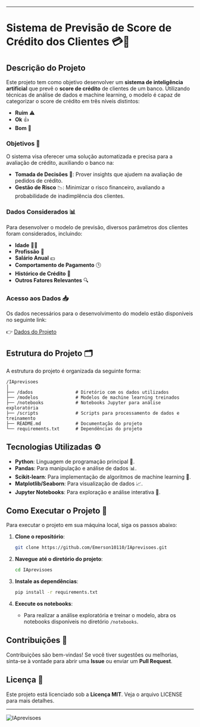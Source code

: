 

---

# Sistema de Previsão de Score de Crédito dos Clientes 💳🤖

## Descrição do Projeto

Este projeto tem como objetivo desenvolver um **sistema de inteligência artificial** que prevê o **score de crédito** de clientes de um banco. Utilizando técnicas de análise de dados e machine learning, o modelo é capaz de categorizar o score de crédito em três níveis distintos:

- **Ruim** ⚠️
- **Ok** 👍
- **Bom** 🌟

### Objetivos 🎯

O sistema visa oferecer uma solução automatizada e precisa para a avaliação de crédito, auxiliando o banco na:

- **Tomada de Decisões** 💼: Prover insights que ajudem na avaliação de pedidos de crédito.
- **Gestão de Risco** 📉: Minimizar o risco financeiro, avaliando a probabilidade de inadimplência dos clientes.

### Dados Considerados 📊

Para desenvolver o modelo de previsão, diversos parâmetros dos clientes foram considerados, incluindo:

- **Idade** 👶👴
- **Profissão** 💼
- **Salário Anual** 💵
- **Comportamento de Pagamento** 🕒
- **Histórico de Crédito** 📜
- **Outros Fatores Relevantes** 🔍

### Acesso aos Dados 📥

Os dados necessários para o desenvolvimento do modelo estão disponíveis no seguinte link:

👉 [Dados do Projeto](https://drive.google.com/drive/folders/1FbDqVq4XLvU85VBlVIMJ73p9oOu6u2-J)

## Estrutura do Projeto 🗂️

A estrutura do projeto é organizada da seguinte forma:

```
/IAprevisoes
│
├── /dados                # Diretório com os dados utilizados
├── /modelos              # Modelos de machine learning treinados
├── /notebooks            # Notebooks Jupyter para análise exploratória
├── /scripts              # Scripts para processamento de dados e treinamento
├── README.md             # Documentação do projeto
└── requirements.txt      # Dependências do projeto
```

## Tecnologias Utilizadas ⚙️

- **Python**: Linguagem de programação principal 🐍.
- **Pandas**: Para manipulação e análise de dados 📊.
- **Scikit-learn**: Para implementação de algoritmos de machine learning 🧠.
- **Matplotlib/Seaborn**: Para visualização de dados 📈.
- **Jupyter Notebooks**: Para exploração e análise interativa 📓.

## Como Executar o Projeto 🚀

Para executar o projeto em sua máquina local, siga os passos abaixo:

1. **Clone o repositório**:
   ```bash
   git clone https://github.com/Emerson10110/IAprevisoes.git
   ```
   
2. **Navegue até o diretório do projeto**:
   ```bash
   cd IAprevisoes
   ```

3. **Instale as dependências**:
   ```bash
   pip install -r requirements.txt
   ```

4. **Execute os notebooks**:
   - Para realizar a análise exploratória e treinar o modelo, abra os notebooks disponíveis no diretório `/notebooks`.

## Contribuições 🤝

Contribuições são bem-vindas! Se você tiver sugestões ou melhorias, sinta-se à vontade para abrir uma **Issue** ou enviar um **Pull Request**.

## Licença 📜

Este projeto está licenciado sob a **Licença MIT**. Veja o arquivo LICENSE para mais detalhes.

---
![IAprevisoes](https://github.com/user-attachments/assets/b9627228-9b49-4070-a452-2ca61b03626e)
